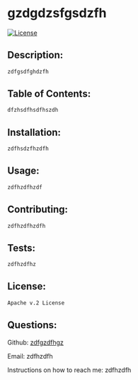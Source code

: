 # gzdgdzsfgsdzfh

[![License](https://img.shields.io/badge/License-Apache%202.0-blue.svg)](https://opensource.org/licenses/Apache-2.0)

## Description:

```md
zdfgsdfghdzfh
```

## Table of Contents:

```md
dfzhsdfhsdfhszdh
```

## Installation:

```md
zdfhsdzfhzdfh
```

## Usage:

```md
zdfhzdfhzdf
```

## Contributing:

```md
zdfhzdfhzdfh
```

## Tests:

```md
zdfhzdfhz
```

## License:

```md
Apache v.2 License
```

## Questions:

Github:
[zdfgzdfhgz](https://github.com/zdfgzdfhgz)

Email:
zdfhzdfh

Instructions on how to reach me:
zdfhzdfh
